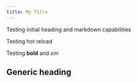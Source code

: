 ```yaml
---
title: My Title
---
```


Testing initial heading and markdown capabilities

Testing hot reload

Testing **bold** and *em*

## Generic heading
